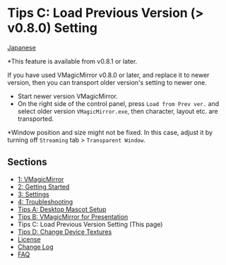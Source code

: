 
# Tips C: Load Previous Version (> v0.8.0) Setting 

[Japanese](./tips_load_prev_setting.html)

*This feature is available from v0.8.1 or later.

If you have used VMagicMirror v0.8.0 or later, and replace it to newer version, then you can transport older version's setting to newer one.

* Start newer version VMagicMirror.
* On the right side of the control panel, press `Load from Prev ver.` and select older version `VMagicMirror.exe`, then character, layout etc. are transported.

*Window position and size might not be fixed. In this case, adjust it by turning off  `Streaming` tab > `Transparent Window`.

## Sections

* [1: VMagicMirror](./en_index.html)
* [2: Getting Started](./en_get_started.html)
* [3: Settings](./en_about_settings.html)
* [4: Troubleshooting](./en_troubleshooting.html)
* [Tips A: Desktop Mascot Setup](./en_tips_desktop_mascot.html)
* [Tips B: VMagicMirror for Presentation](./en_tips_presentation.html)
* Tips C: Load Previous Version Setting (This page)
* [Tips D: Change Device Textures](./en_tips_change_textures.html)
* [License](./en_about_license.html)
* [Change Log](./en_changelog.html)
* [FAQ](./en_frequently_asked_questions.html)
